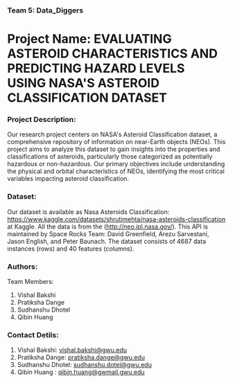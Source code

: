 ### Team 5: Data_Diggers

# Project Name: EVALUATING ASTEROID CHARACTERISTICS AND PREDICTING HAZARD LEVELS USING NASA'S ASTEROID CLASSIFICATION DATASET

### Project Description: 
Our research project centers on NASA's Asteroid Classification dataset, a comprehensive repository of information on near-Earth objects (NEOs). 
This project aims to analyze this dataset to gain insights into the properties and classifications of asteroids, particularly those categorized as potentially hazardous or non-hazardous. 
Our primary objectives include understanding the physical and orbital characteristics of NEOs, identifying the most critical variables impacting asteroid classification.

### Dataset: 
Our dataset is available as Nasa Asteroids Classification: https://www.kaggle.com/datasets/shrutimehta/nasa-asteroids-classification at Kaggle. All the data is from the (http://neo.jpl.nasa.gov/). This API is maintained by Space Rocks Team: David Greenfield, Arezu Sarvestani, Jason English, and Peter Baunach. The dataset consists of 4687 data instances (rows) and 40 features (columns).

### Authors:
Team Members:
1.	Vishal Bakshi
2.	Pratiksha Dange
3.	Sudhanshu Dhotel
4.	Qibin Huang

### Contact Detils:
1.	Vishal Bakshi: vishal.bakshi@gwu.edu
2.	Pratiksha Dange: pratiksha.dange@gwu.edu 
3.	Sudhanshu Dhotel:    sudhanshu.dotel@gwu.edu
4.	Qibin Huang :        qibin.huang@gwmail.gwu.edu


